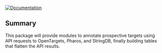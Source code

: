 [![Documentation](https://readthedocs.org/projects/target-annotation/badge/?version=latest)](https://target-annotation.readthedocs.io/en/latest/?badge=latest)

## Summary
This package will provide modules to annotate prospective targets using API requests to OpenTargets, Pharos, and StringDB, finally building tables that flatten the API results.